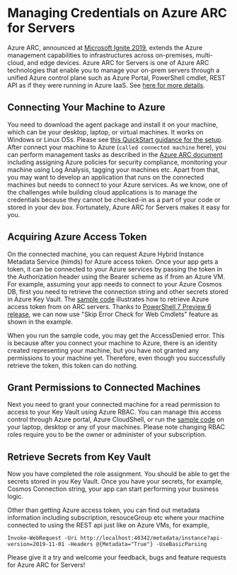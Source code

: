 # Managing Credentials on Azure ARC for Servers

Azure ARC, announced at [Microsoft Ignite 2019][Ignite], extends the Azure management capabilities to infrastructures across on-premises, multi-cloud, and edge devices. Azure ARC for Servers is one of Azure ARC technologies that enable you to manage your on-prem servers  through a unified Azure control plane such as Azure Portal, PowerShell cmdlet, REST API as if they were running in Azure IaaS.  See [here for more details][overview].

## Connecting Your Machine to Azure
You need to download the agent package and install it on your machine, which can be your desktop, laptop, or virtual machines. It works on Windows or Linux OSs. 
Please see [this QuickStart guidance for the setup][quickstart].
After connect your machine to Azure (`called connected machine` here), 
you can perform management tasks as described in the [Azure ARC document][scenario] including assigning Azure policies for security compliance, monitoring your machine using Log Analysis, tagging your machines etc. 
Apart from that, you may want to develop an application that runs on the connected machines but needs to connect to your Azure services. As we know, one of the challenges while building cloud applications is to manage the credentials because they cannot be checked-in as a part of your code or stored in your dev box. Fortunately, Azure ARC for Servers makes it easy for you. 

## Acquiring Azure Access Token
On the connected machine, you can request Azure Hybrid Instance Metadata Service (himds) for Azure access token. 
Once your app gets a token, it can be connected to your Azure services by passing the token in the Authorization header using the Bearer scheme as if from an Azure VM.
For example, assuming your app needs to connect to your Azure Cosmos DB, first you need to retrieve the connection string and other secrets stored in Azure Key Vault. The [sample code][kv] illustrates how to retrieve Azure access token from on ARC servers. 
Thanks to [PowerShell 7 Preview 6 release][ps6], we can now use "Skip Error Check for Web Cmdlets" feature as shown in the example.

When you run the sample code, you may get the AccessDenied error. 
This is because after you connect your machine to Azure, there is an identity created representing your machine, but you have not granted any permissions to your machine yet. 
Therefore, even though you successfully retrieve the token, this token can do nothing.

## Grant Permissions to Connected Machines
Next you need to grant your connected machine for a read permission to access to your Key Vault using Azure RBAC. 
You can manage this access control through Azure portal, Azure CloudShell, or run the [sample code][permission] on your laptop, desktop or any of your machines. 
Please note changing RBAC roles require you to be the owner or administer of your subscription.

## Retrieve Secrets from Key Vault
Now you have completed the role assignment. You should be able to get the secrets stored in you Key Vault. Once you have your secrets, for example, Cosmos Connection string, your app can start performing your business logic. 


Other than getting Azure access token, you can find out metadata information including subscription, resouceGroup etc where your  machine connected to using the REST api just like on Azure VMs, for example,

```
Invoke-WebRequest -Uri http://localhost:40342/metadata/instance?api-version=2019-11-01 -Headers @{Metadata="True"} -UseBasicParsing

```

Please give it a try and welcome your feedback, bugs and feature requests for Azure ARC for Servers!
  

[Ignite]:https://youtu.be/jnUiJi4hts4?t=869
[overview]:https://docs.microsoft.com/en-us/azure/azure-arc/servers/overview
[quickstart]:https://docs.microsoft.com/en-us/azure/azure-arc/servers/quickstart-onboard-powershell
[scenario]:https://docs.microsoft.com/en-us/azure/azure-arc/servers/overview#supported-scenarios
[kv]:./get-kvsecrets-from-arc-servers.ps1
[ps6]:https://devblogs.microsoft.com/powershell/powershell-7-preview-6/
[permission]:./grant-permission.ps1